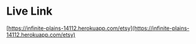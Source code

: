 # Live Link

[https://infinite-plains-14112.herokuapp.com/etsy](https://infinite-plains-14112.herokuapp.com/etsy)